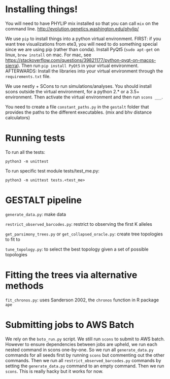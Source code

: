 # Installing things!
You will need to have PHYLIP mix installed so that you can call `mix` on the command line.
http://evolution.genetics.washington.edu/phylip/

We use `pip` to install things into a python virtual environment.
FIRST: if you want tree visualizations from ete3, you will need to do something special since we are using pip (rather than conda).
Install PyQt5 (`sudo apt-get` on linux, `brew install` on mac. For mac, see https://stackoverflow.com/questions/39821177/python-pyqt-on-macos-sierra).
Then run `pip install PyQt5` in your virtual environment.
AFTERWARDS: Install the libraries into your virtual environment through the `requirements.txt` file.

We use nestly + SCons to run simulations/analyses.
You should install scons outside the virtual environment, for a python 2.\* or a 3.5+ environment.
Then activate the virtual environment and then run `scons ___`.

You need to create a file `constant_paths.py` in the `gestalt` folder that provides the paths to the different executables. (mix and bhv distance calculators)

# Running tests
To run all the tests:
```
python3 -m unittest
```
To run specific test module tests/test\_me.py:
```
python3 -m unittest tests.<test_me>
```

# GESTALT pipeline

`generate_data.py`: make data

`restrict_observed_barcodes.py`: restrict to observing the first K alleles

`get_parsimony_trees.py` or `get_collapsed_oracle.py`: create tree topologies to fit to

`tune_topology.py`: to select the best topology given a set of possible topologies

# Fitting the trees via alternative methods
`fit_chronos.py`: uses Sanderson 2002, the `chronos` function in R package `ape`


# Submitting jobs to AWS Batch
We rely on the `boto_run.py` script.
We still run `scons` to submit to AWS batch.
However to ensure dependencies between jobs are upheld, we run each nested command in scons one-by-one.
So we run all `generate_data.py` commands for all seeds first by running `scons` but commenting out the other commands.
Then we run all `restrict_observed_barcodes.py` commands by setting the `generate_data.py` command to an empty command. Then we run `scons`.
This is really hacky but it works for now.
